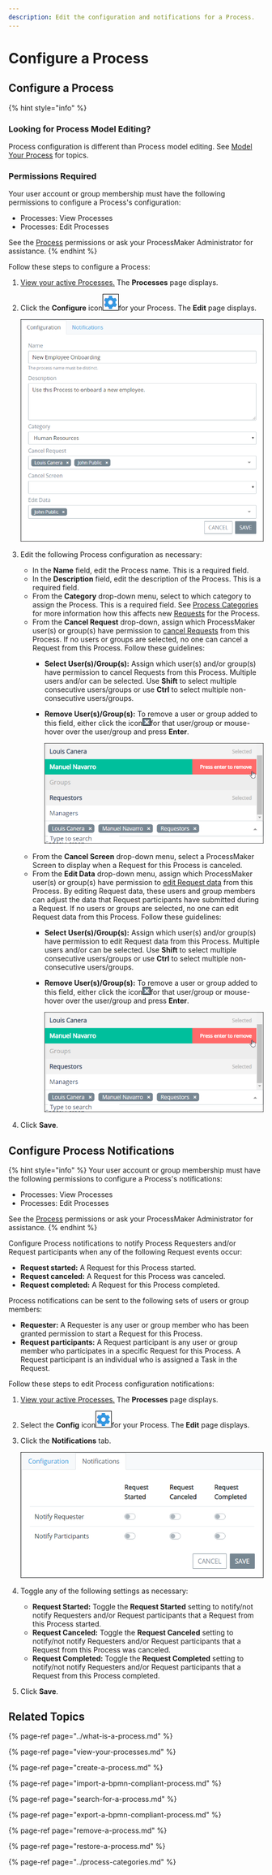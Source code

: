 ```yaml
---
description: Edit the configuration and notifications for a Process.
---
```


# Configure a Process

## Configure a Process

{% hint style="info" %}
### Looking for Process Model Editing?

Process configuration is different than Process model editing. See [Model Your Process](../../process-design/model-your-process/) for topics.

### Permissions Required

Your user account or group membership must have the following permissions to configure a Process's configuration:

* Processes: View Processes
* Processes: Edit Processes

See the [Process](../../../processmaker-administration/permission-descriptions-for-users-and-groups.md#processes) permissions or ask your ProcessMaker Administrator for assistance.
{% endhint %}

Follow these steps to configure a Process:

1. [View your active Processes.](./#view-your-processes) The **Processes** page displays.
2. Click the **Configure** icon![](../../../.gitbook/assets/configure-process-icon-processes-page-processes.png)for your Process. The **Edit** page displays.  

   ![](../../../.gitbook/assets/edit-process-page-processes.png)

3. Edit the following Process configuration as necessary:
   * In the **Name** field, edit the Process name. This is a required field.
   * In the **Description** field, edit the description of the Process. This is a required field.
   * From the **Category** drop-down menu, select to which category to assign the Process. This is a required field. See [Process Categories](../process-categories.md) for more information how this affects new [Requests](../../../using-processmaker/requests/what-is-a-request.md) for the Process.
   * From the **Cancel Request** drop-down, assign which ProcessMaker user\(s\) or group\(s\) have permission to [cancel Requests](../../../using-processmaker/requests/delete-a-request.md) from this Process. If no users or groups are selected, no one can cancel a Request from this Process. Follow these guidelines:
     * **Select User\(s\)/Group\(s\):** Assign which user\(s\) and/or group\(s\) have permission to cancel Requests from this Process. Multiple users and/or can be selected. Use **Shift** to select multiple consecutive users/groups or use **Ctrl** to select multiple non-consecutive users/groups.
     * **Remove User\(s\)/Group\(s\):** To remove a user or group added to this field, either click the icon![](../../../.gitbook/assets/close-remove-delete-user-group-processes.png)for that user/group or mouse-hover over the user/group and press **Enter**.

       ![](../../../.gitbook/assets/close-remove-delete-user-group-drop-down-processes.png)
   * From the **Cancel Screen** drop-down menu, select a ProcessMaker Screen to display when a Request for this Process is canceled.
   * From the **Edit Data** drop-down menu, assign which ProcessMaker user\(s\) or group\(s\) have permission to [edit Request data](../../../using-processmaker/requests/request-details/summary-for-completed-requests.md#editable-request-data) from this Process. By editing Request data, these users and group members can adjust the data that Request participants have submitted during a Request. If no users or groups are selected, no one can edit Request data from this Process. Follow these guidelines:
     * **Select User\(s\)/Group\(s\):** Assign which user\(s\) and/or group\(s\) have permission to edit Request data from this Process. Multiple users and/or can be selected. Use **Shift** to select multiple consecutive users/groups or use **Ctrl** to select multiple non-consecutive users/groups.
     * **Remove User\(s\)/Group\(s\):** To remove a user or group added to this field, either click the icon![](../../../.gitbook/assets/close-remove-delete-user-group-processes.png)for that user/group or mouse-hover over the user/group and press **Enter**.   

       ![](../../../.gitbook/assets/close-remove-delete-user-group-drop-down-processes.png)
4. Click **Save**.

## Configure Process Notifications

{% hint style="info" %}
Your user account or group membership must have the following permissions to configure a Process's notifications:

* Processes: View Processes
* Processes: Edit Processes

See the [Process](../../../processmaker-administration/permission-descriptions-for-users-and-groups.md#processes) permissions or ask your ProcessMaker Administrator for assistance.
{% endhint %}

Configure Process notifications to notify Process Requesters and/or Request participants when any of the following Request events occur:

* **Request started:** A Request for this Process started.
* **Request canceled:** A Request for this Process was canceled.
* **Request completed:** A Request for this Process completed.

Process notifications can be sent to the following sets of users or group members:

* **Requester:** A Requester is any user or group member who has been granted permission to start a Request for this Process.
* **Request participants:** A Request participant is any user or group member who participates in a specific Request for this Process. A Request participant is an individual who is assigned a Task in the Request.

Follow these steps to edit Process configuration notifications:

1. [View your active Processes.](./#view-your-processes) The **Processes** page displays.
2. Select the **Config** icon![](../../../.gitbook/assets/configure-process-icon-processes-page-processes.png)for your Process. The **Edit** page displays.
3. Click the **Notifications** tab.  

   ![](../../../.gitbook/assets/edit-process-notifications-processes.png)

4. Toggle any of the following settings as necessary:
   * **Request Started:** Toggle the **Request Started** setting to notify/not notify Requesters and/or Request participants that a Request from this Process started.
   * **Request Canceled:** Toggle the **Request Canceled** setting to notify/not notify Requesters and/or Request participants that a Request from this Process was canceled.
   * **Request Completed:** Toggle the **Request Completed** setting to notify/not notify Requesters and/or Request participants that a Request from this Process completed.
5. Click **Save**.

## Related Topics

{% page-ref page="../what-is-a-process.md" %}

{% page-ref page="view-your-processes.md" %}

{% page-ref page="create-a-process.md" %}

{% page-ref page="import-a-bpmn-compliant-process.md" %}

{% page-ref page="search-for-a-process.md" %}

{% page-ref page="export-a-bpmn-compliant-process.md" %}

{% page-ref page="remove-a-process.md" %}

{% page-ref page="restore-a-process.md" %}

{% page-ref page="../process-categories.md" %}

